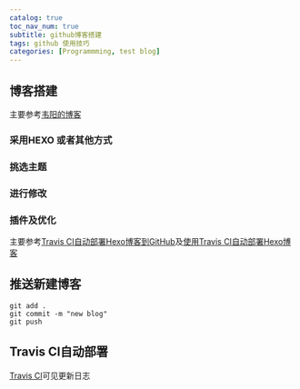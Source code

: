 ```yaml
---
catalog: true
toc_nav_num: true
subtitle: github博客搭建
tags: github 使用技巧
categories: [Programmming, test blog]
---
```

##  博客搭建
  主要参考[韦阳的博客](https://zhuanlan.zhihu.com/p/35668237)
### 采用HEXO 或者其他方式

### 挑选主题

### 进行修改

### 插件及优化
  主要参考[Travis CI自动部署Hexo博客到GitHub](https://blog.qizhenjun.com/75a7da42/)及[使用Travis CI自动部署Hexo博客](https://www.itfanr.cc/2017/08/09/using-travis-ci-automatic-deploy-hexo-blogs/)
##  推送新建博客
``` 
git add .
git commit -m "new blog"
git push 
```
##  Travis CI自动部署
  [Travis CI](https://travis-ci.org/)可见更新日志